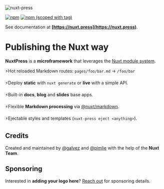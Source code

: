 ![nuxt-press](https://user-images.githubusercontent.com/904724/59497906-a2d9d680-8e94-11e9-8fac-a7172827f349.png)

<!--uncomment after release-->
<!--a href="https://circleci.com/gh/nuxt/press/"><img src="https://badgen.net/circleci/github/nuxt/press" alt="Build Status"></a>
<a href="https://codecov.io/gh/nuxt/press"><img src="https://badgen.net/codecov/c/github/nuxt/press/master" alt="Coverage Status"></a-->
[![npm](https://img.shields.io/npm/dt/@nuxt/press.svg)](https://www.npmjs.com/package/@nuxt/press)
[![npm (scoped with tag)](https://img.shields.io/npm/v/@nuxt/press/latest.svg)](https://www.npmjs.com/package/@nuxt/press)

See documentation at **[https://nuxt.press](https://nuxt.press)**.

# Publishing the Nuxt way

**NuxtPress** is a **microframework** that leverages the [Nuxt module system][1].

[1]: https://nuxtjs.org/guide/modules/

⚡Hot reloaded Markdown routes: `pages/foo/bar.md` → `/foo/bar`

⚡Deploy **static** with `nuxt generate` or **live** with a simple API.

⚡Built-in **docs**, **blog** and **slides** base apps.

⚡Flexible **Markdown processing** via [@nuxt/markdown][n-md].

⚡Ejectable styles and templates (`nuxt-press eject <anything>`).

[n-md]: https://github.com/nuxt/markdown

## Credits

Created and maintained by [@galvez][galvez] and [@pimlie][pimlie] with the 
help of the **Nuxt Team**.

[galvez]: https://github.com/galvez
[pimlie]: https://github.com/pimlie

## Sponsoring

Interested in **adding your logo here**? [Reach out][contact] for sponsoring details.

[contact]: mailto:jonasgalvez@gmail.com
